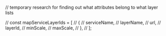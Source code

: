 // temporary research for finding out what attributes belong to what layer lists

// const mapServiceLayerIds = [
//   {
//     serviceName,
//     layerName,
//     url,
//     layerId,
//     minScale,
//     maxScale,
//   },
// ];

